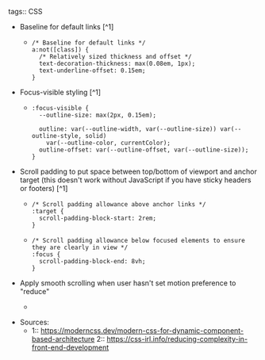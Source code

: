 tags:: CSS

- Baseline for default links [^1]
	- ```
	  /* Baseline for default links */
	  a:not([class]) {
	    /* Relatively sized thickness and offset */
	    text-decoration-thickness: max(0.08em, 1px);
	    text-underline-offset: 0.15em;
	  }	
	  ```
- Focus-visible styling [^1]
	- ```
	  :focus-visible {
	    --outline-size: max(2px, 0.15em);
	  
	    outline: var(--outline-width, var(--outline-size)) var(--outline-style, solid)
	      var(--outline-color, currentColor);
	    outline-offset: var(--outline-offset, var(--outline-size));
	  }
	  ```
- Scroll padding to put space between top/bottom of viewport and anchor target (this doesn't work without JavaScript if you have sticky headers or footers) [^1]
	- ```
	  /* Scroll padding allowance above anchor links */
	  :target {
	    scroll-padding-block-start: 2rem;
	  }
	  ```
	- ```
	  /* Scroll padding allowance below focused elements to ensure they are clearly in view */
	  :focus {
	    scroll-padding-block-end: 8vh;
	  }
	  ```
- Apply smooth scrolling when user hasn't set motion preference to "reduce"
	- ```
	  ```
- Sources:
	- 1:: https://moderncss.dev/modern-css-for-dynamic-component-based-architecture
	  2:: https://css-irl.info/reducing-complexity-in-front-end-development